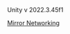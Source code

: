 Unity v 2022.3.45f1

[Mirror Networking](https://mirror-networking.gitbook.io/docs/community-guides/quick-start-guide)
